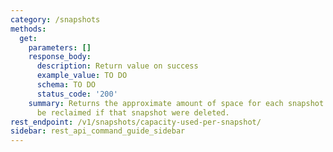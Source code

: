 ```yaml
---
category: /snapshots
methods:
  get:
    parameters: []
    response_body:
      description: Return value on success
      example_value: TO DO
      schema: TO DO
      status_code: '200'
    summary: Returns the approximate amount of space for each snapshot that would
      be reclaimed if that snapshot were deleted.
rest_endpoint: /v1/snapshots/capacity-used-per-snapshot/
sidebar: rest_api_command_guide_sidebar
---
```

